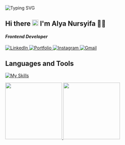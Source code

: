 <!-- Header Animasi -->
  <img src="https://readme-typing-svg.demolab.com?font=Ubuntu+Mono&weight=700&size=24&pause=1000&width=320&color=C671D9&lines=Welcome+to+my+profile" alt="Typing SVG" />

<!-- Perkenalan -->

## Hi there <img src="https://raw.githubusercontent.com/iampavangandhi/iampavangandhi/master/gifs/Hi.gif" height="20px" />  I'm <b>Alya Nursyifa 👩‍💻</b>
#### <i>Frontend Developer</i>

<!-- Social Links -->
 <a href="https://www.linkedin.com/in/alyanursyifa/">
  <img src="https://img.shields.io/badge/LinkedIn-blue?style=for-the-badge&logo=linkedin&labelColor=blue" alt="LinkedIn" />
</a>
<a href="https://alyanursyifa.vercel.app/">
  <img src="https://img.shields.io/badge/Portfolio-255E63?style=for-the-badge&logo=About.me&logoColor=white" alt="Portfolio" />
</a>
<a href="http://instagram.com/a.aylnn_/">
  <img src="https://img.shields.io/badge/Instagram-E4405F?style=for-the-badge&logo=instagram&logoColor=white" alt="Instagram" />
</a>
<a href="mailto:alyasyf448@gmail.com">
  <img src="https://img.shields.io/badge/Gmail-D14836?style=for-the-badge&logo=gmail&logoColor=white" alt="Gmail" />
</a>

<!-- Section: Languages and Tools -->
## Languages and Tools
<p style="margin-top: 0;">
  <a href="https://skillicons.dev">
    <img src="https://skillicons.dev/icons?i=js,html,css,bootstrap,react,vue,laravel,figma,php,mysql" alt="My Skills" />
  </a>
</p>

<p align="left">
<a href="https://github.com/alyaasyifa">
  <img height="180em" src="https://github-readme-stats-eight-theta.vercel.app/api?username=alyaasyifa&show_icons=true&theme=algolia&include_all_commits=true&count_private=true"/>
  <img height="180em" src="https://github-readme-stats-eight-theta.vercel.app/api/top-langs/?username=alyaasyifa&layout=compact&langs_count=8&theme=algolia"/>
</a>
</p>
